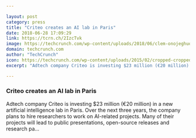```yaml
---

layout: post
category: press
title: "Criteo creates an AI lab in Paris"
date: 2018-06-28 17:09:29
link: https://tcrn.ch/2IzcTvk
image: https://techcrunch.com/wp-content/uploads/2018/06/clem-onojeghuo-210707-unsplash.jpg?w=600
domain: techcrunch.com
author: "TechCrunch"
icon: https://techcrunch.com/wp-content/uploads/2015/02/cropped-cropped-favicon-gradient.png?w=180
excerpt: "Adtech company Criteo is investing $23 million (€20 million) in a new artificial intelligence lab in Paris. Over the next three years, the company plans to hire researchers to work on AI-related projects. Many of their projects will lead to public presentations, open-source releases and research pa…"

---
```


### Criteo creates an AI lab in Paris

Adtech company Criteo is investing $23 million (€20 million) in a new artificial intelligence lab in Paris. Over the next three years, the company plans to hire researchers to work on AI-related projects. Many of their projects will lead to public presentations, open-source releases and research pa…